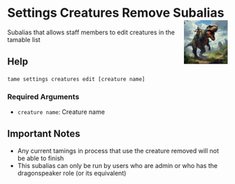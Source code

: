 <h1>Settings Creatures Remove Subalias<img align="right" src="../../../../Data/main.png" width="100px"></h1>

Subalias that allows staff members to edit creatures in the tamable list

## Help
`tame settings creatures edit [creature name] `

### Required Arguments
- `creature name`: Creature name

## Important Notes
- Any current tamings in process that use the creature removed will not be able to finish
- This subalias can only be run by users who are admin or who has the dragonspeaker role (or its equivalent)